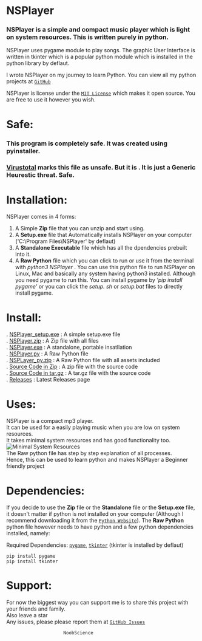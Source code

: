 # NSPlayer

### NSPlayer is a simple and compact music player which is light on system resources. This is written purely in python.

NSPlayer uses pygame module to play songs. The graphic User Interface is written in tkinter which is a popular python module which is installed in the python library by deflaut.

I wrote NSPlayer on my journey to learn Python. You can view all my python projects at [`GitHub`]('https://github.com/newtoallofthis123/python_projects')

NSPlayer is license under the [`MIT License`](https://mit-license.org/) which makes it open source. You are free to use it however you wish.

# Safe:
### This program is completely safe. It was created using pyinstaller.
### [Virustotal](https://www.virustotal.com/gui/file/6b0eba979b26a6798880cf03c1604581222c006b54def1236d893d8510b73300/relations) marks this file as unsafe. But it is . It is just a Generic Heurestic threat. Safe.

# Installation:

NSPlayer comes in 4 forms:
1. A Simple **Zip** file that you can unzip and start using.
2. A **Setup.exe** file that Automatically installs NSPlayer on your computer ('C:\Program Files\NSPlayer' by deflaut) 
3. A **Standalone Executable** file which has all the dpendencies prebuilt into it.
4. A **Raw Python** file which you can click to run or use it from the terminal with _python3 NSPlayer_ . You can use this python file to run NSPlayer on Linux, Mac and basically any system having python3 installed. Although you need pygame to run this. You can install pygame by _'pip install pygame'_ or you can click the _setup. sh_ or _setup.bat_ files to directly install pygame.

# Install:

. [NSPlayer_setup.exe](https://github.com/newtoallofthis123/NSPlayer/releases/download/v.0.1/NSPlayer_setup.exe) : A simple setup.exe file  
. [NSPlayer.zip](https://github.com/newtoallofthis123/NSPlayer/releases/download/v.0.1/NSPlayer.zip) : A Zip file with all files  
. [NSPlayer.exe](https://github.com/newtoallofthis123/NSPlayer/releases/download/v.0.1/NSPlayer.exe) : A standalone, portable insatllation  
. [NSPlayer.py](https://github.com/newtoallofthis123/NSPlayer/releases/download/v.0.1/NSPlayer.py) : A Raw Python file  
. [NSPLayer_py.zip](https://github.com/newtoallofthis123/NSPlayer/releases/download/v.0.1/NSPlayer_py.zip) : A Raw Python file with all assets included  
. [Source Code in Zip](https://github.com/newtoallofthis123/NSPlayer/archive/refs/tags/v.0.1.zip) : A zip file with the source code  
. [Source Code in tar.gz](https://github.com/newtoallofthis123/NSPlayer/archive/refs/tags/v.0.1.tar.gz) : A tar.gz file with the source code  
. [Releases](https://github.com/newtoallofthis123/NSPlayer/releases) : Latest Releases page

# Uses:

NSPlayer is a compact mp3 player.  
It can be used for a easily playing music when you are low on system resources.  
It takes minimal system resources and has good functionality too.
![Minimal System Resources]('https://github.com/newtoallofthis123/NSPlayer/blob/main/Assets/Sys_Resources.png')  
The Raw python file has step by step explanation of all processes.  
Hence, this can be used to learn python and makes NSPlayer a Beginner friendly project

# Dependencies:

If you decide to use the **Zip** file or the **Standalone** file or the **Setup.exe** file, it doesn't matter if python is not installed on your computer (Although I recommend downloading it from the [`Python Website`](https://python.org)). The **Raw Python** python file however needs to have python and a few python dependencies installed, namely:  

Required Dependencies:
[`pygame`](https://www.pygame.org/), [`tkinter`](https://docs.python.org/3/library/tkinter.html) (tkinter is installed by deflaut)

`pip install pygame`  
`pip install tkinter`


# Support:

For now the biggest way you can support me is to share this project with your friends and family.  
Also leave a star  
Any issues, please please report them at [`GitHub Issues`]('https://github.com/newtoallofthis123/NSPlayer/issues')

                         NoobScience            
